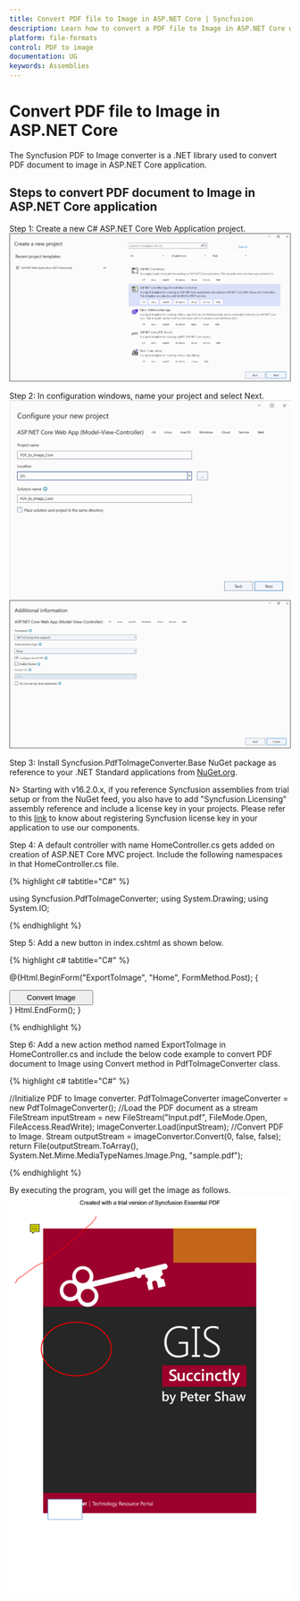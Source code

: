 ```yaml
---
title: Convert PDF file to Image in ASP.NET Core | Syncfusion
description: Learn how to convert a PDF file to Image in ASP.NET Core with easy steps using Syncfusion System Drawing library.
platform: file-formats
control: PDF to image
documentation: UG
keywords: Assemblies
---
```


# Convert PDF file to Image in ASP.NET Core

The Syncfusion PDF to Image converter is a .NET library used to convert PDF document to image in ASP.NET Core application.

## Steps to convert PDF document to Image in ASP.NET Core application

Step 1: Create a new C# ASP.NET Core Web Application project.
![Create ASP.NET Core Web application](Asp.Net.Core_images/aspnetcore1.png)

Step 2:  In configuration windows, name your project and select Next.
![Configuration window1](Asp.Net.Core_images/aspnetcore2.png)
![Configuration window2](Asp.Net.Core_images/aspnetcore3.png)

Step 3:  Install Syncfusion.PdfToImageConverter.Base NuGet package as reference to your .NET Standard applications from [NuGet.org](https://www.nuget.org/).

N> Starting with v16.2.0.x, if you reference Syncfusion assemblies from trial setup or from the NuGet feed, you also have to add "Syncfusion.Licensing" assembly reference and include a license key in your projects. Please refer to this [link](https://help.syncfusion.com/common/essential-studio/licensing/overview) to know about registering Syncfusion license key in your application to use our components.

Step 4: A default controller with name HomeController.cs gets added on creation of ASP.NET Core MVC project. Include the following namespaces in that HomeController.cs file.

{% highlight c# tabtitle="C#" %}

using Syncfusion.PdfToImageConverter;
using System.Drawing;
using System.IO;

{% endhighlight %}

Step 5: Add a new button in index.cshtml as shown below.

{% highlight c# tabtitle="C#" %}

@{Html.BeginForm("ExportToImage", "Home", FormMethod.Post);
    {
        <div>
            <input type="submit" value="Convert Image" style="width:150px;height:27px" />
        </div>
    }
    Html.EndForm();
}

{% endhighlight %}

Step 6: Add a new action method named ExportToImage in HomeController.cs and include the below code example to convert PDF document to Image using Convert method in PdfToImageConverter class.

{% highlight c# tabtitle="C#" %}

//Initialize PDF to Image converter.
PdfToImageConverter imageConverter = new PdfToImageConverter();
//Load the PDF document as a stream
FileStream inputStream = new FileStream("Input.pdf", FileMode.Open, FileAccess.ReadWrite);
imageConverter.Load(inputStream);
//Convert PDF to Image.
Stream outputStream = imageConvertor.Convert(0, false, false);
return File(outputStream.ToArray(), System.Net.Mime.MediaTypeNames.Image.Png, "sample.pdf");

{% endhighlight %}

By executing the program, you will get the image as follows.
![HTML to PDF output document](GettingStarted_images/pdftoimageoutput.png)